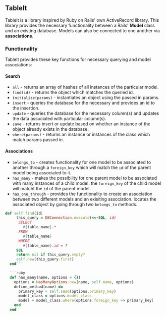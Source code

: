 ## TableIt

TableIt is a library inspired by Ruby on Rails' own ActiveRecord library. This library provides the necessary functionality between a Rails' **Model** class and an existing database. Models can also be connected to one another via **associations**.  

### Functionality
TableIt provides these key functions for necessary querying and model associations:

#### Search

* `all` - returns an array of hashes of all instances of the particular model.
* `find(id)` - returns the object which matches the queried id.
* `initialize(params)` - instantiates an object using the passed in params.
* `insert` - queries the database for the necessary and provides an id to the insertion.
* `update` - queries the database for the necessary column(s) and updates the data associated with particular column(s).
* `save` - returns insert or update based on whether an instance of the object already exists in the database.
* `where(params)` - returns an instance or instances of the class which match params passed in.

#### Associations

* `belongs_to` - creates functionality for one model to be associated to another through a `foreign_key` which will match the `id` of the parent model being associated to it.
* `has_many` - makes the possibility for one parent model to be associated with many instances of a child model. the `foreign_key` of the child model will matcht the `id` of the parent model.
* `has_one_through` - provides the functionality to create an association between two different models and an exisiting association. locates the associated object by going through two `belongs_to` methods.

```ruby
def self.find(id)
     this_query = DBConnection.execute(<<-SQL, id)
      SELECT
        #{table_name}.*
      FROM
        #{table_name}
      WHERE
        #{table_name}.id = ?
     SQL
     return nil if this_query.empty?
     self.new(this_query.first)
  end```

  ```ruby
  def has_many(name, options = {})
    options = HasManyOptions.new(name, self.name, options)
    define_method(name) do
      primary_key = self.send(options.primary_key)
      model_class = options.model_class
      model = model_class.where(options.foreign_key => primary_key)
    end
  end
  ```
